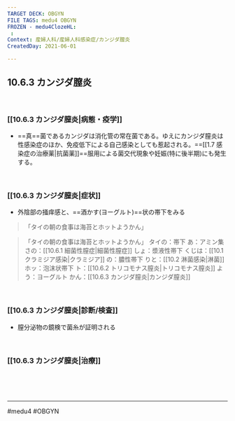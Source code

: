 ```yaml
---
TARGET DECK: OBGYN
FILE TAGS: medu4 OBGYN
FROZEN - medu4ClozeHL:
 : 
Context: 産婦人科/産婦人科感染症/カンジダ膣炎
CreatedDay: 2021-06-01

---
```


## 10.6.3 カンジダ膣炎

<br>

### [[10.6.3 カンジダ膣炎|病態・疫学]]
* ==真==菌であるカンジダは消化管の常在菌である。ゆえにカンジダ膣炎は性感染症のほか、免疫低下による自己感染としても惹起される。==[[1.7 感染症の治療薬|抗菌薬]]==服用による菌交代現象や妊娠(特に後半期)にも発生する。
<!--ID: 1622523511229-->


<br>

### [[10.6.3 カンジダ膣炎|症状]]
* 外陰部の掻痒感と、==酒かす(ヨーグルト)==状の帯下をみる
>「タイの朝の食事は海苔とホットようかん」
<!--ID: 1622523511235-->

>「タイの朝の食事は海苔とホットようかん」
タイの：帯下
あ：アミン集
さの：[[10.6.1 細菌性膣症|細菌性膣症]]
しょ：漿液性帯下
くじは：[[10.1 クラミジア感染|クラミジア]]
の：膿性帯下
りと：[[10.2 淋菌感染|淋菌]]
ホッ：泡沫状帯下
ト：[[10.6.2 トリコモナス膣炎|トリコモナス膣炎]]
よう：ヨーグルト
かん：[[10.6.3 カンジダ膣炎|カンジダ膣炎]]


<br>

### [[10.6.3 カンジダ膣炎|診断/検査]]
* 膣分泌物の鏡検で菌糸が証明される

<br>

### [[10.6.3 カンジダ膣炎|治療]]


<br><br><br>

---
#medu4 #OBGYN
